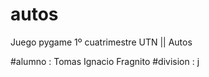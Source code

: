 # autos
Juego pygame 1º cuatrimestre UTN || Autos


#alumno : Tomas Ignacio Fragnito
#division : j

